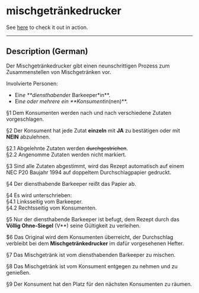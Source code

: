 # mischgetränkedrucker

See [here](http://xn--vlligohne-07a.de/projekte/mischgetraenkedrucker/) to check it out in action.

---

## Description (German)

Der Mischgetränkedrucker gibt einen neunschrittigen Prozess zum Zusammenstellen von Mischgetränken vor.

Involvierte Personen:

* Ein*e **diensthabende*r Barkeeper*in**.
* Ein*e oder mehrere ein **Konsument*in(nen)**.

§1 Dem Konsumenten werden nach und nach verschiedene Zutaten vorgeschlagen.

§2 Der Konsument hat jede Zutat **einzeln** mit **JA** zu bestätigen oder mit **NEIN** abzulehnen.

§2.1 Abgelehnte Zutaten werden ~~durchgestrichen~~.  
§2.2 Angenomme Zutaten werden nicht markiert.

§3 Sind alle Zutaten abgestimmt, wird das Rezept automatisch auf einem NEC P20 Baujahr 1994 auf doppeltem Durchschlagpapier gedruckt.

§4 Der diensthabende Barkeeper reißt das Papier ab.

§4 Es wird unterschrieben:  
§4.1 Linksseitig vom Barkeeper.  
§4.2 Rechtsseitig vom Konsumenten.

§5 Nur der diensthabende Barkeeper ist befugt, dem Rezept durch das **Völlig Ohne-Siegel** (V**) seine Gültigkeit zu verleihen.

$6 Das Original wird dem Konsumenten überreicht, der Durchschlag verbleibt bei dem **Mischgetränkedrucker** im dafür vorgesehenen Hefter.

§7 Das Mischgetränk ist vom diensthabenden Barkeeper zu mischen.

§8 Das Mischgetränk ist vom Konsument entgegen zu nehmen und zu genießen.

§9 Der Konsument hat den Platz für den nächsten Konsumenten zu räumen.
